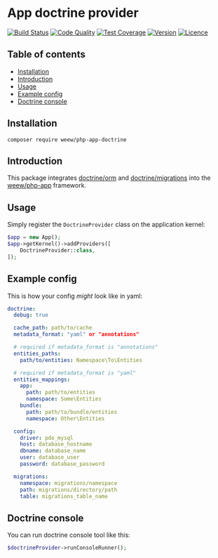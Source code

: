 # App doctrine provider

[![Build Status](https://img.shields.io/travis/weew/php-app-doctrine.svg)](https://travis-ci.org/weew/php-app-doctrine)
[![Code Quality](https://img.shields.io/scrutinizer/g/weew/php-app-doctrine.svg)](https://scrutinizer-ci.com/g/weew/php-app-doctrine)
[![Test Coverage](https://img.shields.io/coveralls/weew/php-app-doctrine.svg)](https://coveralls.io/github/weew/php-app-doctrine)
[![Version](https://img.shields.io/packagist/v/weew/php-app-doctrine.svg)](https://packagist.org/packages/weew/php-app-doctrine)
[![Licence](https://img.shields.io/packagist/l/weew/php-app-doctrine.svg)](https://packagist.org/packages/weew/php-app-doctrine)

## Table of contents

- [Installation](#installation)
- [Introduction](#introduction)
- [Usage](#usage)
- [Example config](#example-config)
- [Doctrine console](#doctrine-console)

## Installation

`composer require weew/php-app-doctrine`

## Introduction

This package integrates [doctrine/orm](https://github.com/doctrine/doctrine2) and [doctrine/migrations](https://github.com/doctrine/migrations) into the [weew/php-app](https://github.com/weew/php-app) framework.

## Usage

Simply register the `DoctrineProvider` class on the application kernel:

```php
$app = new App();
$app->getKernel()->addProviders([
    DoctrineProvider::class,
]);
```

## Example config

This is how your config *might* look like in yaml:

```yaml
doctrine:
  debug: true

  cache_path: path/to/cache
  metadata_format: "yaml" or "annotations"

  # required if metadata_format is "annotations"
  entities_paths:
    path/to/entities: Namespace\To\Entities

  # required if metadata_format is "yaml"
  entities_mappings:
    app:
      path: path/to/entities
      namespace: Some\Entities
    bundle:
      path: path/to/bundle/entities
      namespace: Other\Entities

  config:
    driver: pdo_mysql
    host: database_hostname
    dbname: database_name
    user: database_user
    password: database_password

  migrations:
    namespace: migrations/namespace
    path: migrations/directory/path
    table: migrations_table_name
```

## Doctrine console

You can run doctrine console tool like this:

```php
$doctrineProvider->runConsoleRunner();
```
